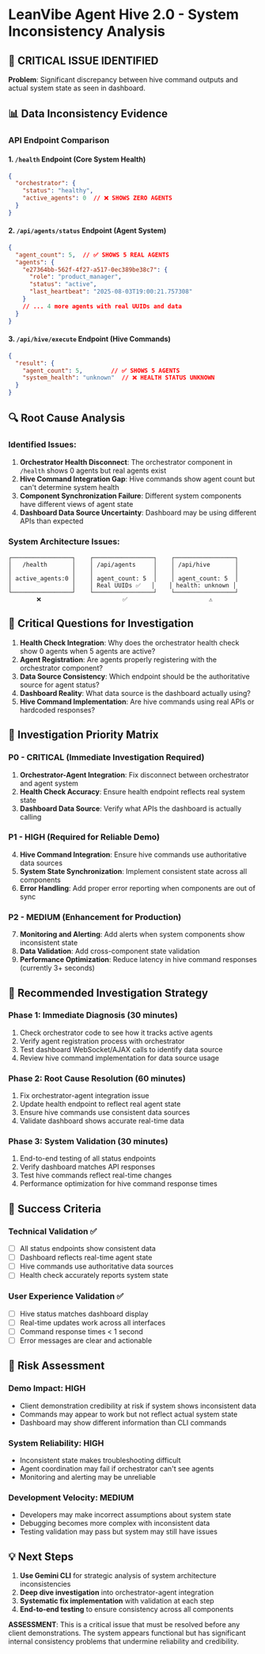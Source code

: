 # LeanVibe Agent Hive 2.0 - System Inconsistency Analysis

## 🚨 **CRITICAL ISSUE IDENTIFIED**

**Problem**: Significant discrepancy between hive command outputs and actual system state as seen in dashboard.

## 📊 **Data Inconsistency Evidence**

### API Endpoint Comparison

#### 1. `/health` Endpoint (Core System Health)
```json
{
  "orchestrator": {
    "status": "healthy",
    "active_agents": 0  // ❌ SHOWS ZERO AGENTS
  }
}
```

#### 2. `/api/agents/status` Endpoint (Agent System)
```json
{
  "agent_count": 5,  // ✅ SHOWS 5 REAL AGENTS
  "agents": {
    "e27364bb-562f-4f27-a517-0ec389be38c7": {
      "role": "product_manager",
      "status": "active",
      "last_heartbeat": "2025-08-03T19:00:21.757308"
    }
    // ... 4 more agents with real UUIDs and data
  }
}
```

#### 3. `/api/hive/execute` Endpoint (Hive Commands)
```json
{
  "result": {
    "agent_count": 5,        // ✅ SHOWS 5 AGENTS
    "system_health": "unknown"  // ❌ HEALTH STATUS UNKNOWN
  }
}
```

## 🔍 **Root Cause Analysis**

### Identified Issues:

1. **Orchestrator Health Disconnect**: The orchestrator component in `/health` shows 0 agents but real agents exist
2. **Hive Command Integration Gap**: Hive commands show agent count but can't determine system health
3. **Component Synchronization Failure**: Different system components have different views of agent state
4. **Dashboard Data Source Uncertainty**: Dashboard may be using different APIs than expected

### System Architecture Issues:

```
┌─────────────────┐    ┌─────────────────┐    ┌─────────────────┐
│   /health       │    │ /api/agents     │    │ /api/hive       │
│                 │    │                 │    │                 │
│ active_agents:0 │    │ agent_count: 5  │    │ agent_count: 5  │
│                 │    │ Real UUIDs ✅   │    │ health: unknown │
└─────────────────┘    └─────────────────┘    └─────────────────┘
        ❌                       ✅                       ⚠️
```

## 🎯 **Critical Questions for Investigation**

1. **Health Check Integration**: Why does the orchestrator health check show 0 agents when 5 agents are active?
2. **Agent Registration**: Are agents properly registering with the orchestrator component?
3. **Data Source Consistency**: Which endpoint should be the authoritative source for agent status?
4. **Dashboard Reality**: What data source is the dashboard actually using?
5. **Hive Command Implementation**: Are hive commands using real APIs or hardcoded responses?

## 🔧 **Investigation Priority Matrix**

### P0 - CRITICAL (Immediate Investigation Required)
1. **Orchestrator-Agent Integration**: Fix disconnect between orchestrator and agent system
2. **Health Check Accuracy**: Ensure health endpoint reflects real system state
3. **Dashboard Data Source**: Verify what APIs the dashboard is actually calling

### P1 - HIGH (Required for Reliable Demo)
4. **Hive Command Integration**: Ensure hive commands use authoritative data sources
5. **System State Synchronization**: Implement consistent state across all components
6. **Error Handling**: Add proper error reporting when components are out of sync

### P2 - MEDIUM (Enhancement for Production)
7. **Monitoring and Alerting**: Add alerts when system components show inconsistent state
8. **Data Validation**: Add cross-component state validation
9. **Performance Optimization**: Reduce latency in hive command responses (currently 3+ seconds)

## 🚀 **Recommended Investigation Strategy**

### Phase 1: Immediate Diagnosis (30 minutes)
1. Check orchestrator code to see how it tracks active agents
2. Verify agent registration process with orchestrator
3. Test dashboard WebSocket/AJAX calls to identify data source
4. Review hive command implementation for data source usage

### Phase 2: Root Cause Resolution (60 minutes)
1. Fix orchestrator-agent integration issue
2. Update health endpoint to reflect real agent state
3. Ensure hive commands use consistent data sources
4. Validate dashboard shows accurate real-time data

### Phase 3: System Validation (30 minutes)
1. End-to-end testing of all status endpoints
2. Verify dashboard matches API responses
3. Test hive commands reflect real-time changes
4. Performance optimization for hive command response times

## 🎯 **Success Criteria**

### Technical Validation ✅
- [ ] All status endpoints show consistent data
- [ ] Dashboard reflects real-time agent state
- [ ] Hive commands use authoritative data sources
- [ ] Health check accurately reports system state

### User Experience Validation ✅
- [ ] Hive status matches dashboard display
- [ ] Real-time updates work across all interfaces
- [ ] Command response times < 1 second
- [ ] Error messages are clear and actionable

## 🚨 **Risk Assessment**

### Demo Impact: **HIGH**
- Client demonstration credibility at risk if system shows inconsistent data
- Commands may appear to work but not reflect actual system state
- Dashboard may show different information than CLI commands

### System Reliability: **HIGH**  
- Inconsistent state makes troubleshooting difficult
- Agent coordination may fail if orchestrator can't see agents
- Monitoring and alerting may be unreliable

### Development Velocity: **MEDIUM**
- Developers may make incorrect assumptions about system state
- Debugging becomes more complex with inconsistent data
- Testing validation may pass but system may still have issues

## 💡 **Next Steps**

1. **Use Gemini CLI** for strategic analysis of system architecture inconsistencies
2. **Deep dive investigation** into orchestrator-agent integration
3. **Systematic fix implementation** with validation at each step
4. **End-to-end testing** to ensure consistency across all components

**ASSESSMENT**: This is a critical issue that must be resolved before any client demonstrations. The system appears functional but has significant internal consistency problems that undermine reliability and credibility.